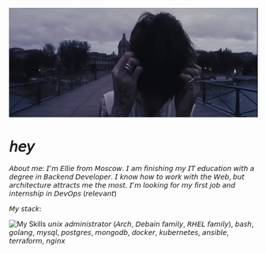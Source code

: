 ![Banner](Airbrush-Image-Enhancer-1756068490576.jpg)


#  𝘩𝘦𝘺

𝘈𝘣𝘰𝘶𝘵 𝘮𝘦:
𝘐'𝘮 𝘌𝘭𝘭𝘪𝘦 𝘧𝘳𝘰𝘮 𝘔𝘰𝘴𝘤𝘰𝘸. 𝘐 𝘢𝘮 𝘧𝘪𝘯𝘪𝘴𝘩𝘪𝘯𝘨 𝘮𝘺 𝘐𝘛 𝘦𝘥𝘶𝘤𝘢𝘵𝘪𝘰𝘯 𝘸𝘪𝘵𝘩 𝘢 𝘥𝘦𝘨𝘳𝘦𝘦 𝘪𝘯 𝘉𝘢𝘤𝘬𝘦𝘯𝘥 𝘋𝘦𝘷𝘦𝘭𝘰𝘱𝘦𝘳. 
𝘐 𝘬𝘯𝘰𝘸 𝘩𝘰𝘸 𝘵𝘰 𝘸𝘰𝘳𝘬 𝘸𝘪𝘵𝘩 𝘵𝘩𝘦 𝘞𝘦𝘣, 𝘣𝘶𝘵 𝘢𝘳𝘤𝘩𝘪𝘵𝘦𝘤𝘵𝘶𝘳𝘦 𝘢𝘵𝘵𝘳𝘢𝘤𝘵𝘴 𝘮𝘦 𝘵𝘩𝘦 𝘮𝘰𝘴𝘵. 
𝘐'𝘮 𝘭𝘰𝘰𝘬𝘪𝘯𝘨 𝘧𝘰𝘳 𝘮𝘺 𝘧𝘪𝘳𝘴𝘵 𝘫𝘰𝘣 𝘢𝘯𝘥 𝘪𝘯𝘵𝘦𝘳𝘯𝘴𝘩𝘪𝘱 𝘪𝘯 𝘋𝘦𝘷𝘖𝘱𝘴 (𝘳𝘦𝘭𝘦𝘷𝘢𝘯𝘵)

𝘔𝘺 𝘴𝘵𝘢𝘤𝘬:

![My Skills](https://skillicons.dev/icons?i=linux,golang,bash,ansible,docker,kubernetes,mysql,postgresql,mongodb,nginx,prometheus,terraform&theme=dark)
𝘶𝘯𝘪𝘹 𝘢𝘥𝘮𝘪𝘯𝘪𝘴𝘵𝘳𝘢𝘵𝘰𝘳 (𝘈𝘳𝘤𝘩, 𝘋𝘦𝘣𝘢𝘪𝘯 𝘧𝘢𝘮𝘪𝘭𝘺, 𝘙𝘏𝘌𝘓 𝘧𝘢𝘮𝘪𝘭𝘺), 𝘣𝘢𝘴𝘩, 𝘨𝘰𝘭𝘢𝘯𝘨, 𝘮𝘺𝘴𝘲𝘭, 𝘱𝘰𝘴𝘵𝘨𝘳𝘦𝘴, 𝘮𝘰𝘯𝘨𝘰𝘥𝘣, 𝘥𝘰𝘤𝘬𝘦𝘳, 𝘬𝘶𝘣𝘦𝘳𝘯𝘦𝘵𝘦𝘴, 𝘢𝘯𝘴𝘪𝘣𝘭𝘦, 𝘵𝘦𝘳𝘳𝘢𝘧𝘰𝘳𝘮, 𝘯𝘨𝘪𝘯𝘹
<!--[my stack](https://go-skill-icons.vercel.app/api/icons?i=ansible,linux,bash,mysql,docker,golang,kubernetes,arch,terraform,postgresql,nginx,nodejs,mongodb&titles=true)--!>
